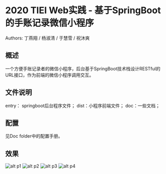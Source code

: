 # 2020 TIEI Web实践 - 基于SpringBoot的手账记录微信小程序

Authors: 丁燕翔 / 杨淑清 / 于慧雪 / 祝沐爽


## 概述
一个方便手账记录者的微信小程序，后台基于SpringBoot技术栈设计RESTful的URL接口，作为前端的微信小程序调用交互。

## 文件说明
entry： springboot后台程序文件；
dist：小程序前端文件；
doc：一些文档；

## 配置
见Doc folder中的配置手册。

## 效果
![alt p1](http://111.229.194.84/webproj_statics/20201028201321.png "p1")
![alt p2](http://111.229.194.84/webproj_statics/20201028201331.png "p2")
![alt p3](http://111.229.194.84/webproj_statics/20201028201337.png "p3")
![alt p4](http://111.229.194.84/webproj_statics/20201028201342.png "p4")
